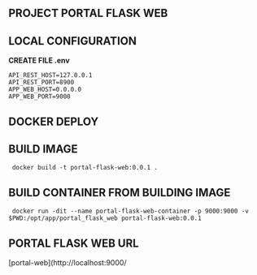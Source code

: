 ## PROJECT PORTAL FLASK WEB


## LOCAL CONFIGURATION 

**CREATE FILE .env**

```.env
API_REST_HOST=127.0.0.1
API_REST_PORT=8900
APP_WEB_HOST=0.0.0.0
APP_WEB_PORT=9000
```


## DOCKER DEPLOY

## BUILD IMAGE

```shell
 docker build -t portal-flask-web:0.0.1 .
 ```

## BUILD CONTAINER FROM BUILDING IMAGE

```shell
 docker run -dit --name portal-flask-web-container -p 9000:9000 -v $PWD:/opt/app/portal_flask_web portal-flask-web:0.0.1
 ```

## PORTAL FLASK WEB URL

[portal-web](http://localhost:9000/
